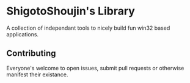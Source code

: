 # ShigotoShoujin's Library
A collection of independant tools to nicely build fun win32 based applications.

## Contributing
Everyone's welcome to open issues, submit pull requests or otherwise manifest their existance.
